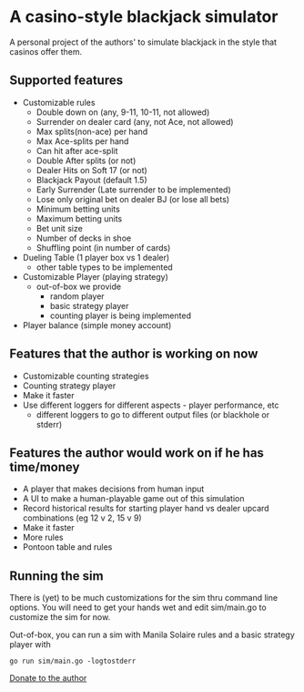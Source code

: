 # A casino-style blackjack simulator

A personal project of the authors' to simulate blackjack in the style that casinos offer them.

## Supported features
* Customizable rules
    - Double down on (any, 9-11, 10-11, not allowed)
    - Surrender on dealer card (any, not Ace, not allowed)
    - Max splits(non-ace) per hand
    - Max Ace-splits per hand
    - Can hit after ace-split
    - Double After splits (or not)
    - Dealer Hits on Soft 17 (or not)
    - Blackjack Payout (default 1.5)
    - Early Surrender (Late surrender to be implemented)
    - Lose only original bet on dealer BJ (or lose all bets)
    - Minimum betting units
    - Maximum betting units
    - Bet unit size
    - Number of decks in shoe
    - Shuffling point (in number of cards)
* Dueling Table (1 player box vs 1 dealer)
    - other table types to be implemented
* Customizable Player (playing strategy)
    - out-of-box we provide
        * random player
        * basic strategy player
        * counting player is being implemented
* Player balance (simple money account)

## Features that the author is working on now
* Customizable counting strategies
* Counting strategy player
* Make it faster
* Use different loggers for different aspects - player performance, etc
    - different loggers to go to different output files (or blackhole or stderr)

## Features the author would work on if he has time/money
* A player that makes decisions from human input
* A UI to make a human-playable game out of this simulation
* Record historical results for starting player hand vs dealer upcard combinations (eg 12 v 2, 15 v 9)
* Make it faster
* More rules
* Pontoon table and rules

## Running the sim

There is (yet) to be much customizations for the sim thru command line options.
You will need to get your hands wet and edit sim/main.go to customize the sim for now.

Out-of-box, you can run a sim with Manila Solaire rules and a basic strategy player with
```shell
go run sim/main.go -logtostderr
```

[Donate to the author](https://www.paypal.me/powerDancer)